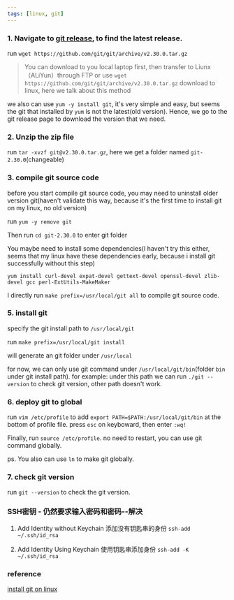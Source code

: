 ```yaml
---
tags: [linux, git]
---
```


### 1. Navigate to [git release](https://github.com/git/git), to find the latest release.

run `wget https://github.com/git/git/archive/v2.30.0.tar.gz`
> You can download to you local laptop first, then transfer to Liunx（ALiYun）through FTP
> or use `wget https://github.com/git/git/archive/v2.30.0.tar.gz` download to linux, here we talk about this method

we also can use `yum -y install git`, it's very simple and easy, but seems the git that installed by `yum` is not the latest(old version). Hence, we go to the git release page to download the version that we need.

### 2. Unzip the zip file

run `tar -xvzf git@v2.30.0.tar.gz`, here we get a folder named `git-2.30.0`(changeable)

### 3. compile git source code

before you start compile git source code, you may need to uninstall older version git(haven't validate this way, because it's the first time to install git on my linux, no old version)

run `yum -y remove git`

Then run `cd git-2.30.0` to enter git folder   

You maybe need to install some dependencies(I haven't try this either, seems that my linux have these dependencies early, because i install git successfully without this step)

`yum install curl-devel expat-devel gettext-devel openssl-devel zlib-devel gcc perl-ExtUtils-MakeMaker` 

I directly run `make prefix=/usr/local/git all` to compile git source code.

### 5. install git
specify the git install path to `/usr/local/git`

run `make prefix=/usr/local/git install`

will generate an git folder under `/usr/local`

for now, we can only use git command under `/usr/local/git/bin`(folder `bin` under git install path). for example: under this path we can run `./git --version` to check git version, other path doesn't work.

### 6. deploy git to global
run `vim /etc/profile` to add `export PATH=$PATH:/usr/local/git/bin` at the bottom of profile file.
press `esc` on keyboward, then enter `:wq!`

Finally, run `source /etc/profile`. no need to restart, you can use git command globally.

ps. You also can use `ln` to make git globally.

### 7. check git version

run `git --version` to check the git version.

### SSH密钥 - 仍然要求输入密码和密码--解决

1. Add Identity without Keychain 添加没有钥匙串的身份
`ssh-add ~/.ssh/id_rsa`

2. Add Identity Using Keychain 使用钥匙串添加身份
`ssh-add -K ~/.ssh/id_rsa`

### reference
[install git on linux ](https://www.cnblogs.com/wulixia/p/11016684.html)
